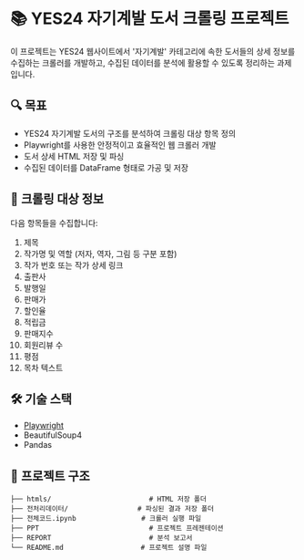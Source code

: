 # 📚 YES24 자기계발 도서 크롤링 프로젝트

이 프로젝트는 YES24 웹사이트에서 '자기계발' 카테고리에 속한 도서들의 상세 정보를 수집하는 크롤러를 개발하고, 수집된 데이터를 분석에 활용할 수 있도록 정리하는 과제입니다.

## 🔍 목표

- YES24 자기계발 도서의 구조를 분석하여 크롤링 대상 항목 정의
- Playwright를 사용한 안정적이고 효율적인 웹 크롤러 개발
- 도서 상세 HTML 저장 및 파싱
- 수집된 데이터를 DataFrame 형태로 가공 및 저장

## 📌 크롤링 대상 정보

다음 항목들을 수집합니다:

1. 제목  
2. 작가명 및 역할 (저자, 역자, 그림 등 구분 포함)  
3. 작가 번호 또는 작가 상세 링크  
4. 출판사  
5. 발행일  
6. 판매가  
7. 할인율  
8. 적립금  
9. 판매지수  
10. 회원리뷰 수  
11. 평점  
14. 목차 텍스트

## 🛠 기술 스택
- [Playwright](https://playwright.dev/python/)
- BeautifulSoup4
- Pandas

## 📂 프로젝트 구조

```캡스톤디자인
├── htmls/                        # HTML 저장 폴더
├── 전처리데이터/                 # 파싱된 결과 저장 폴더
├── 전체코드.ipynb                # 크롤러 실행 파일
├── PPT                           # 프로젝트 프레젠테이션
├── REPORT                        # 분석 보고서
└── README.md                   # 프로젝트 설명 파일
